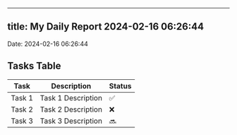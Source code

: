 
---
title: My Daily Report 2024-02-16 06:26:44
---

Date: 2024-02-16 06:26:44

## Tasks Table

| Task | Description | Status |
|------|-------------|--------|
| Task 1 | Task 1 Description | ✅ |
| Task 2 | Task 2 Description | ❌ |
| Task 3 | Task 3 Description | 🔜 |

